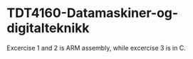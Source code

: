 # TDT4160-Datamaskiner-og-digitalteknikk

Excercise 1 and 2 is ARM assembly, while excercise 3 is in C. 
